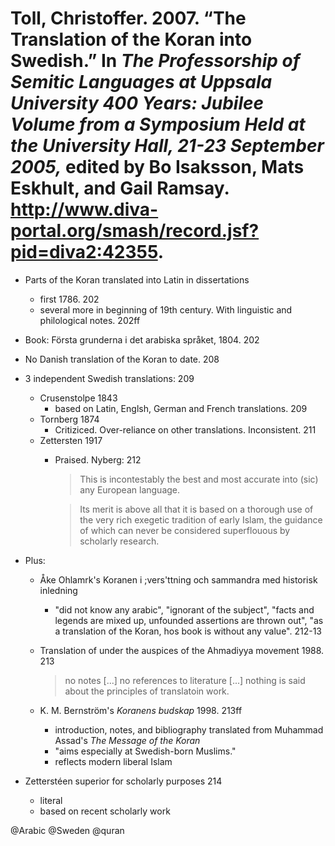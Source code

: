 # Toll, Christoffer. 2007. “The Translation of the Koran into Swedish.” In *The Professorship of Semitic Languages at Uppsala University 400 Years: Jubilee Volume from a Symposium Held at the University Hall, 21-23 September 2005,* edited by Bo Isaksson, Mats Eskhult, and Gail Ramsay. http://www.diva-portal.org/smash/record.jsf?pid=diva2:42355.

- Parts of the Koran translated into Latin in dissertations
    - first 1786. 202
    - several more in beginning of 19th century. With linguistic and philological notes. 202ff 

- Book: Första grunderna i det arabiska språket, 1804. 202

- No Danish translation of the Koran to date. 208

- 3 independent Swedish translations: 209
    - Crusenstolpe 1843
        - based on Latin, Englsh, German and French translations. 209
    - Tornberg 1874
        - Critiziced. Over-reliance on other translations. Inconsistent. 211 
    - Zettersten 1917
        - Praised. Nyberg: 212
            > This is incontestably the best and most accurate into (sic) any European language.

            > Its merit is above all that it is based on a thorough use of the very rich exegetic tradition of early Islam, the guidance of which can never be considered superflouous by scholarly research.

- Plus:
    - Åke Ohlamrk's Koranen i ;vers'ttning och sammandra med historisk inledning 
        - "did not know any arabic", "ignorant of the subject", "facts and legends are mixed up, unfounded assertions are thrown out", "as a translation of the Koran, hos book is without any value". 212-13

    - Translation of under the auspices of the Ahmadiyya movement 1988. 213

        > no notes [...] no references to literature [...] nothing is said about the principles of translatoin work.

    - K. M. Bernström's *Koranens budskap* 1998. 213ff
        - introduction, notes, and bibliography translated from Muhammad Assad's *The Message of the Koran*
        - "aims especially at Swedish-born Muslims."
        - reflects modern liberal Islam

- Zetterstéen superior for scholarly purposes 214
    - literal
    - based on recent scholarly work

@Arabic
@Sweden
@quran
